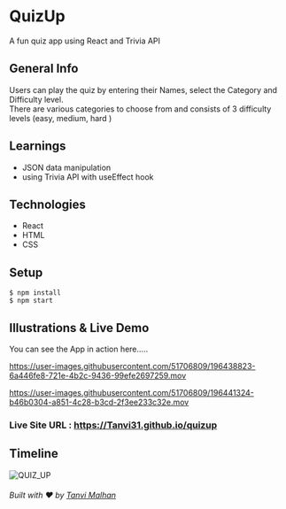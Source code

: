 # QuizUp
A fun quiz app using React and Trivia API

## General Info
Users can play the quiz by entering their Names, select the Category and Difficulty level.  
There are various categories to choose from and consists of 3 difficulty levels (easy, medium, hard )

## Learnings
* JSON data manipulation 
* using Trivia API with useEffect hook 

## Technologies
* React
* HTML
* CSS

## Setup
```
$ npm install
$ npm start
```
## Illustrations & Live Demo

You can see the App in action here.....

https://user-images.githubusercontent.com/51706809/196438823-6a446fe8-721e-4b2c-9436-99efe2697259.mov


https://user-images.githubusercontent.com/51706809/196441324-b46b0304-a851-4c28-b3cd-2f3ee233c32e.mov


### Live Site URL : https://Tanvi31.github.io/quizup

## Timeline

![QUIZ_UP](https://user-images.githubusercontent.com/51706809/196436703-cbbce11c-0ea8-4f76-9211-86152c358fa4.png)


###### Built with :heart: by [Tanvi Malhan](https://github.com/Tanvi31)

